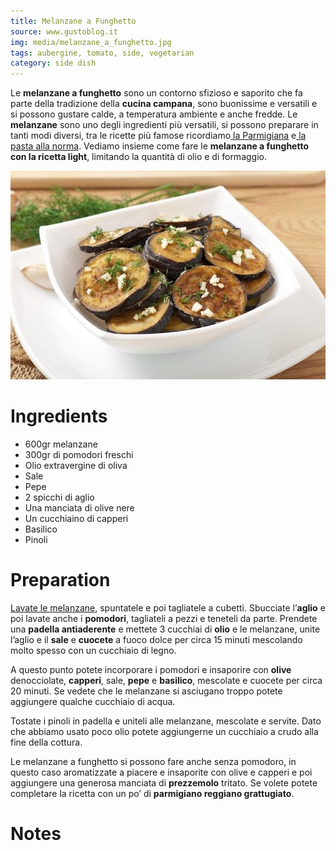 ```yaml
---
title: Melanzane a Funghetto
source: www.gustoblog.it
img: media/melanzane_a_funghetto.jpg
tags: aubergine, tomato, side, vegetarian
category: side dish
---
```


Le **melanzane a funghetto** sono un contorno sfizioso e saporito che fa parte della tradizione della **cucina campana**, sono buonissime e versatili e si possono gustare calde, a temperatura ambiente e anche fredde. Le **melanzane** sono uno degli ingredienti più versatili, si possono preparare in tanti modi diversi, tra le ricette più famose ricordiamo[ la Parmigiana](http://www.gustoblog.it/post/25019/le-melanzane-alla-parmigiana-con-la-ricetta-tradizionale-napoletana) e[ la pasta alla norma](http://www.gustoblog.it/post/28613/la-pasta-alla-norma-con-la-ricetta-originale-siciliana). Vediamo insieme come fare le **melanzane a funghetto con la ricetta light**, limitando la quantità di olio e di formaggio.

![Melanzane a Funghetto](media/melanzane_a_funghetto.jpg)

Ingredients
===========

* 600gr melanzane
* 300gr di pomodori freschi
* Olio extravergine di oliva
* Sale
* Pepe
* 2 spicchi di aglio
* Una manciata di olive nere
* Un cucchiaino di capperi
* Basilico
* Pinoli

Preparation
===========

[Lavate le melanzane](http://www.gustoblog.it/post/131629/le-melanzane-grigliate-alla-parmigiana-per-il-secondo-leggero), spuntatele e poi tagliatele a cubetti. Sbucciate l’**aglio** e poi lavate anche i **pomodori**, tagliateli a pezzi e teneteli da parte. Prendete una **padella antiaderente** e mettete 3 cucchiai di **olio** e le melanzane, unite l’aglio e il **sale** e **cuocete** a fuoco dolce per circa 15 minuti mescolando molto spesso con un cucchiaio di legno.

A questo punto potete incorporare i pomodori e insaporire con **olive** denocciolate, **capperi**, sale, **pepe** e **basilico**, mescolate e cuocete per circa 20 minuti. Se vedete che le melanzane si asciugano troppo potete aggiungere qualche cucchiaio di acqua.

Tostate i pinoli in padella e uniteli alle melanzane, mescolate e servite. Dato che abbiamo usato poco olio potete aggiungerne un cucchiaio a crudo alla fine della cottura.

Le melanzane a funghetto si possono fare anche senza pomodoro, in questo caso aromatizzate a piacere e insaporite con olive e capperi e poi aggiungere una generosa manciata di **prezzemolo** tritato. Se volete potete completare la ricetta con un po’ di **parmigiano reggiano grattugiato**.

Notes
=====
